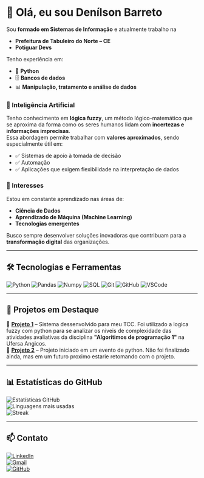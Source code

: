 # 👋 Olá, eu sou Denílson Barreto  

Sou **formado em Sistemas de Informação** e atualmente trabalho na  
- **Prefeitura de Tabuleiro do Norte – CE**  
- **Potiguar Devs**

Tenho experiência em:  
- 🐍 **Python**  
- 🗄️ **Bancos de dados**  
- 📊 **Manipulação, tratamento e análise de dados**

### 🤖 Inteligência Artificial
Tenho conhecimento em **lógica fuzzy**, um método lógico-matemático que se aproxima da forma como os seres humanos lidam com **incertezas e informações imprecisas**.  
Essa abordagem permite trabalhar com **valores aproximados**, sendo especialmente útil em:  
- ✅ Sistemas de apoio à tomada de decisão  
- ✅ Automação  
- ✅ Aplicações que exigem flexibilidade na interpretação de dados  

### 🚀 Interesses
Estou em constante aprendizado nas áreas de:  
- **Ciência de Dados**  
- **Aprendizado de Máquina (Machine Learning)**  
- **Tecnologias emergentes**  

Busco sempre desenvolver soluções inovadoras que contribuam para a **transformação digital** das organizações.  

---

## 🛠️ Tecnologias e Ferramentas

![Python](https://img.shields.io/badge/Python-3776AB?style=for-the-badge&logo=python&logoColor=white)
![Pandas](https://img.shields.io/badge/Pandas-150458?style=for-the-badge&logo=pandas&logoColor=white)
![Numpy](https://img.shields.io/badge/Numpy-013243?style=for-the-badge&logo=numpy&logoColor=white)
![SQL](https://img.shields.io/badge/SQL-336791?style=for-the-badge&logo=postgresql&logoColor=white)
![Git](https://img.shields.io/badge/Git-F05032?style=for-the-badge&logo=git&logoColor=white)
![GitHub](https://img.shields.io/badge/GitHub-181717?style=for-the-badge&logo=github&logoColor=white)
![VSCode](https://img.shields.io/badge/VSCode-007ACC?style=for-the-badge&logo=visualstudiocode&logoColor=white)

---

## 📌 Projetos em Destaque

🔹 [**Projeto 1**](https://github.com/Denilson-Barreto/Sistema-de-Classifica-o-Fuzzy-Complexidade-das-Atividades-Avaliativas) – Sistema dessenvolvido para meu TCC. Foi utilizado a logica fuzzy com python para se analizar os niveis de complexidade das atividades avaliativas da disciplina **"Algoritimos de programação 1"** na Ufersa Angicos.    
🔹 [**Projeto 2**](https://github.com/Denilson-Barreto/Adote) – Projeto iniciado em um evento de python. Não foi finalizado ainda, mas em um futuro proximo estarie retomando com o projeto. 

---

## 📊 Estatísticas do GitHub

![Estatísticas GitHub](https://github-readme-stats.vercel.app/api?username=Denilson-Barreto&show_icons=true&theme=radical)  
![Linguagens mais usadas](https://github-readme-stats.vercel.app/api/top-langs/?username=Denilson-Barreto&layout=compact&theme=radical)  
![Streak](https://github-readme-streak-stats.herokuapp.com/?user=Denilson-Barreto&theme=radical)

---

## 📫 Contato

[![LinkedIn](https://img.shields.io/badge/LinkedIn-0077B5?style=for-the-badge&logo=linkedin&logoColor=white)](https://www.linkedin.com/in/denilsonbarreto)  
[![Gmail](https://img.shields.io/badge/Email-D14836?style=for-the-badge&logo=gmail&logoColor=white)](mailto:denilson7lb@gmail.com)  
[![GitHub](https://img.shields.io/badge/GitHub-100000?style=for-the-badge&logo=github&logoColor=white)](https://github.com/Denilson-Barreto)  
